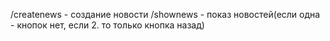 /createnews - создание новости
/shownews - показ новостей(если одна - кнопок нет, если 2. то только кнопка назад)
